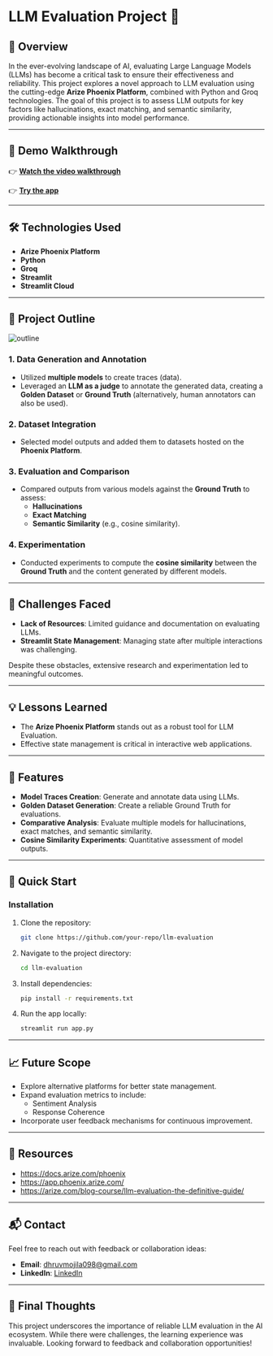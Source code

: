 # LLM Evaluation Project 🚀

## 🌟 Overview
In the ever-evolving landscape of AI, evaluating Large Language Models (LLMs) has become a critical task to ensure their effectiveness and reliability. This project explores a novel approach to LLM evaluation using the cutting-edge **Arize Phoenix Platform**, combined with Python and Groq technologies. The goal of this project is to assess LLM outputs for key factors like hallucinations, exact matching, and semantic similarity, providing actionable insights into model performance.

---

## 🎥 Demo Walkthrough
👉 **[Watch the video walkthrough](https://youtu.be/J7Tv_zZ_bpQ)**

👉 **[Try the app](#)**

---

## 🛠️ Technologies Used
- **Arize Phoenix Platform**
- **Python**
- **Groq**
- **Streamlit**
- **Streamlit Cloud**

---

## 📖 Project Outline

![outline](https://github.com/user-attachments/assets/67970fe5-d53f-4ede-b265-ab15de4416a1)

### 1. Data Generation and Annotation
- Utilized **multiple models** to create traces (data).
- Leveraged an **LLM as a judge** to annotate the generated data, creating a **Golden Dataset** or **Ground Truth** (alternatively, human annotators can also be used).

### 2. Dataset Integration
- Selected model outputs and added them to datasets hosted on the **Phoenix Platform**.

### 3. Evaluation and Comparison
- Compared outputs from various models against the **Ground Truth** to assess:
  - **Hallucinations**
  - **Exact Matching**
  - **Semantic Similarity** (e.g., cosine similarity).

### 4. Experimentation
- Conducted experiments to compute the **cosine similarity** between the **Ground Truth** and the content generated by different models.

---

## 🤔 Challenges Faced
- **Lack of Resources**: Limited guidance and documentation on evaluating LLMs.
- **Streamlit State Management**: Managing state after multiple interactions was challenging.

Despite these obstacles, extensive research and experimentation led to meaningful outcomes.

---

## 💡 Lessons Learned
- The **Arize Phoenix Platform** stands out as a robust tool for LLM Evaluation.
- Effective state management is critical in interactive web applications.

---

## 🌟 Features
- **Model Traces Creation**: Generate and annotate data using LLMs.
- **Golden Dataset Generation**: Create a reliable Ground Truth for evaluations.
- **Comparative Analysis**: Evaluate multiple models for hallucinations, exact matches, and semantic similarity.
- **Cosine Similarity Experiments**: Quantitative assessment of model outputs.

---

## 🚀 Quick Start

### Installation
1. Clone the repository:
   ```bash
   git clone https://github.com/your-repo/llm-evaluation
   ```

2. Navigate to the project directory:
   ```bash
   cd llm-evaluation
   ```

3. Install dependencies:
   ```bash
   pip install -r requirements.txt
   ```

4. Run the app locally:
   ```bash
   streamlit run app.py
   ```
---

## 📈 Future Scope
- Explore alternative platforms for better state management.
- Expand evaluation metrics to include:
  - Sentiment Analysis
  - Response Coherence
- Incorporate user feedback mechanisms for continuous improvement.

---

## 📖 Resources
- https://docs.arize.com/phoenix
- https://app.phoenix.arize.com/
- https://arize.com/blog-course/llm-evaluation-the-definitive-guide/

---

## 📬 Contact
Feel free to reach out with feedback or collaboration ideas:
- **Email**: [dhruvmojila098@gmail.com](mailto:dhruvmojila098@gmail.com)
- **LinkedIn**: [LinkedIn](https://www.linkedin.com/in/dhruv-mojila/)

---

## 🎉 Final Thoughts
This project underscores the importance of reliable LLM evaluation in the AI ecosystem. While there were challenges, the learning experience was invaluable. Looking forward to feedback and collaboration opportunities!

